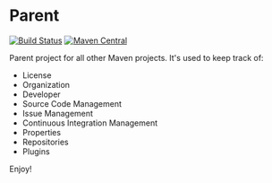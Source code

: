 Parent
======

[![Build Status](https://travis-ci.org/tmoreira2020/parent.svg?branch=master)](https://travis-ci.org/tmoreira2020/parent)
[![Maven Central](https://maven-badges.herokuapp.com/maven-central/br.com.thiagomoreira/parent/badge.svg)](https://maven-badges.herokuapp.com/maven-central/br.com.thiagomoreira/parent)

Parent project for all other Maven projects. It's used to keep track of:

* License
* Organization
* Developer
* Source Code Management
* Issue Management
* Continuous Integration Management
* Properties
* Repositories
* Plugins

Enjoy!